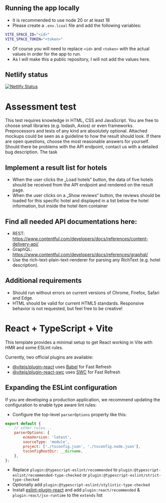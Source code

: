 ## Running the app locally

-   It is recommended to use node 20 or at least 18
-   Please create a `.env.lcoal` file and add the following variables:

```bash
VITE_SPACE_ID="<id>"
VITE_SPACE_TOKEN="<token>"
```

-   Of course you will need to replace `<id>` and `<token>` with the actual values in order for the app to run.
-   As I will make this a public repository, I will not add the values here.

## Netlify status

[![Netlify Status](https://api.netlify.com/api/v1/badges/e8cfa90b-64a7-4359-b1ab-aebefb0d4525/deploy-status)](https://app.netlify.com/sites/holiday-pirates/deploys)

# Assessment test

This test requires knowledge in HTML, CSS and JavaScript.
You are free to choose small libraries (e.g. lodash, Axios) or even frameworks.
Preprocessors and tests of any kind are absolutely optional.
Attached mockups could be seen as a guideline to how the result should look.
If there are open questions, choose the most reasonable answers for yourself.
Should there be problems with the API endpoint, contact us with a detailed bug
description.
The task

## Implement a result list for hotels

-   When the user clicks the „Load hotels“ button, the data of five hotels should be
    received from the API endpoint and rendered on the result page.
-   When the user clicks on a „Show reviews“ button, the reviews should be loaded
    for this specific hotel and displayed in a list below the hotel information, but inside
    the hotel item container

## Find all needed API documentations here:

-   REST: https://www.contentful.com/developers/docs/references/content-delivery-api/
-   GraphQL: https://www.contentful.com/developers/docs/references/graphql/
-   Use the rich-text-plain-text-renderer for parsing any RichText (e.g. hotel description).

## Additional requirements

-   Should run without errors on current versions of Chrome, Firefox, Safari and Edge.
-   HTML should be valid for current HTML5 standards. Responsive behavior is not requested, but feel free to be creative!

# React + TypeScript + Vite

This template provides a minimal setup to get React working in Vite with HMR and some ESLint rules.

Currently, two official plugins are available:

-   [@vitejs/plugin-react](https://github.com/vitejs/vite-plugin-react/blob/main/packages/plugin-react/README.md) uses [Babel](https://babeljs.io/) for Fast Refresh
-   [@vitejs/plugin-react-swc](https://github.com/vitejs/vite-plugin-react-swc) uses [SWC](https://swc.rs/) for Fast Refresh

## Expanding the ESLint configuration

If you are developing a production application, we recommend updating the configuration to enable type aware lint rules:

-   Configure the top-level `parserOptions` property like this:

```js
export default {
    // other rules...
    parserOptions: {
        ecmaVersion: 'latest',
        sourceType: 'module',
        project: ['./tsconfig.json', './tsconfig.node.json'],
        tsconfigRootDir: __dirname,
    },
};
```

-   Replace `plugin:@typescript-eslint/recommended` to `plugin:@typescript-eslint/recommended-type-checked` or `plugin:@typescript-eslint/strict-type-checked`
-   Optionally add `plugin:@typescript-eslint/stylistic-type-checked`
-   Install [eslint-plugin-react](https://github.com/jsx-eslint/eslint-plugin-react) and add `plugin:react/recommended` & `plugin:react/jsx-runtime` to the `extends` list
